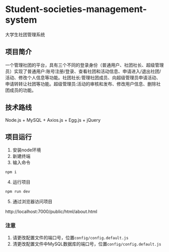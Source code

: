 # Student-societies-management-system
大学生社团管理系统
## 项目简介
一个管理社团的平台，具有三个不同的登录身份（普通用户、社团社长、超级管理员）实现了普通用户:账号注册/登录、查看社团和活动信息、申请进入/退出社团/活动、修改个人信息等功能。社团社长:管理社团成员、向超级管理员申请活动、申请转转让社团等功能。超级管理员:活动的审核和发布、修改用户信息、删除社团成员的功能。
## 技术路线
Node.js + MySQL + Axios.js + Egg.js + jQuery
## 项目运行
1. 安装node环境
2. 新建终端
3. 输入命令
```
npm i
```
4. 运行项目
```
npm run dev
```
5. 通过浏览器访问项目

http://localhost:7000/public/html/about.html
### 注意
1. 请更改配置文件的端口号，位置`config/config.default.js`
2. 清更改配置文件中MySQL数据库的端口号，位置`config/config.default.js`
